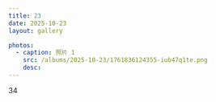 ```yaml
---
title: 23
date: 2025-10-23
layout: gallery

photos:
  - caption: 照片 1
    src: /albums/2025-10-23/1761836124355-iub47q1te.png
    desc: 
---
```


34
